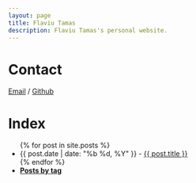 ```yaml
---
layout: page
title: Flaviu Tamas
description: Flaviu Tamas's personal website.
---
```


# Contact
[Email][] / [Github][]

[Github]: https://github.com/flaviut/
[Email]: mailto:me@flaviutamas.com

# Index
<ul>
{% for post in site.posts %}
  <li>{{ post.date | date: "%b %d, %Y" }} - <a href="{{ post.url }}">{{ post.title }}</a></li>
{% endfor %}
  <li><span style="font-weight: bold"><a href="/tags">Posts by tag</a></span></li>
</ul>

